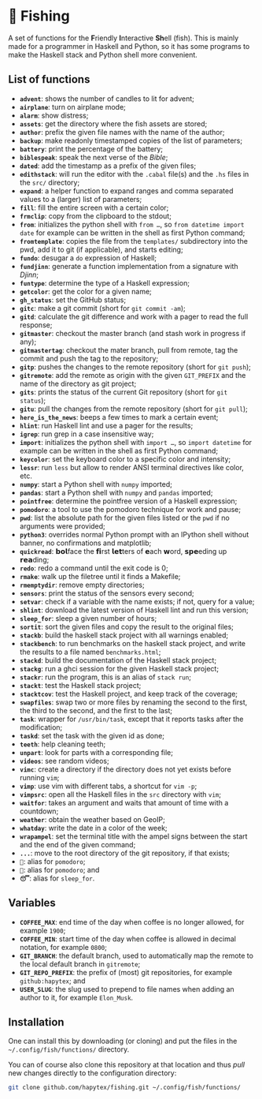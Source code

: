 # 🎣 Fishing

A set of functions for the **F**riendly **I**nteractive **Sh**ell (fish). This is mainly made for a programmer in Haskell and Python, so it has some programs to make the Haskell stack and Python shell more convenient.

## List of functions

 - **`advent`**: shows the number of candles to lit for advent;
 - **`airplane`**: turn on airplane mode;
 - **`alarm`**: show distress;
 - **`assets`**: get the directory where the fish assets are stored;
 - **`author`**: prefix the given file names with the name of the author;
 - **`backup`**: make readonly timestamped copies of the list of parameters;
 - **`battery`**: print the percentage of the battery;
 - **`biblespeak`**: speak the next verse of the *Bible*;
 - **`dated`**: add the timestamp as a prefix of the given files;
 - **`edithstack`**: will run the editor with the `.cabal` file(s) and the `.hs` files in the `src/` directory;
 - **`expand`**: a helper function to expand ranges and comma separated values to a (larger) list of parameters;
 - **`fill`**: fill the entire screen with a certain color;
 - **`frmclip`**: copy from the clipboard to the stdout;
 - **`from`**: initializes the python shell with `from …`, so `from datetime import date` for example can be written in the shell as first Python command;
 - **`fromtemplate`**: copies the file from the `templates/` subdirectory into the pwd, add it to git (if applicable), and starts editing;
 - **`fundo`**: desugar a `do` expression of Haskell;
 - **`fundjinn`**: generate a function implementation from a signature with *Djinn*;
 - **`funtype`**: determine the type of a Haskell expression;
 - **`getcolor`**: get the color for a given name;
 - **`gh_status`**: set the GitHub status;
 - **`gitc`**: make a git commit (short for `git commit -am`);
 - **`gitd`**: calculate the git difference and work with a pager to read the full response;
 - **`gitmaster`**: checkout the master branch (and stash work in progress if any);
 - **`gitmastertag`**: checkout the mater branch, pull from remote, tag the commit and push the tag to the repository;
 - **`gitp`**: pushes the changes to the remote repository (short for `git push`);
 - **`gitremote`**: add the remote as origin with the given `GIT_PREFIX` and the name of the directory as git project;
 - **`gits`**: prints the status of the current Git repository (short for `git status`);
 - **`gitu`**: pull the changes from the remote repository (short for `git pull`);
 - **`here_is_the_news`**: beeps a few times to mark a certain event;
 - **`hlint`**: run Haskell lint and use a pager for the results;
 - **`igrep`**: run grep in a case insensitive way;
 - **`import`**: initializes the python shell with `import …`, so `import datetime` for example can be written in the shell as first Python command;
 - **`keycolor`**: set the keyboard color to a specific color and intensity;
 - **`lessr`**: run `less` but allow to render ANSI terminal directives like color, etc.
 - **`numpy`**: start a Python shell with `numpy` imported;
 - **`pandas`**: start a Python shell with `numpy` and `pandas` imported;
 - **`pointfree`**: determine the pointfree version of a Haskell expression;
 - **`pomodoro`**: a tool to use the pomodoro technique for work and pause;
 - **`pwd`**: list the absolute path for the given files listed or the `pwd` if no arguments were provided;
 - **`python3`**: overrides normal Python prompt with an IPython shell without banner, no confirmations and matplotlib;
 - **`quickread`**: 𝗯𝗼𝗹face the 𝗳𝗶rst 𝗹𝗲𝘁ters of 𝗲ach 𝘄ord, 𝘀𝗽𝗲eding up 𝗿𝗲𝗮ding;
 - **`redo`**: redo a command until the exit code is 0;
 - **`rmake`**: walk up the filetree until it finds a Makefile;
 - **`rmemptydir`**: remove empty directories;
 - **`sensors`**: print the status of the sensors every second;
 - **`setvar`**: check if a variable with the name exists; if not, query for a value;
 - **`shlint`**: download the latest version of Haskell lint and run this version;
 - **`sleep_for`**: sleep a given number of hours;
 - **`sortit`**: sort the given files and copy the result to the original files;
 - **`stackb`**: build the haskell stack project with all warnings enabled;
 - **`stackbench`**: to run benchmarks on the haskell stack project, and write the results to a file named `benchmarks.html`;
 - **`stackd`**: build the documentation of the Haskell stack project;
 - **`stackg`**: run a ghci session for the given Haskell stack project;
 - **`stackr`**: run the program, this is an alias of `stack run`;
 - **`stackt`**: test the Haskell stack project;
 - **`stacktcov`**: test the Haskell project, and keep track of the coverage;
 - **`swapfiles`**: swap two or more files by renaming the second to the first, the third to the second, and the first to the last;
 - **`task`**: wrapper for `/usr/bin/task`, except that it reports tasks after the modification;
 - **`taskd`**: set the task with the given id as done;
 - **`teeth`**: help cleaning teeth;
 - **`unpart`**: look for parts with a corresponding file;
 - **`videos`**: see random videos;
 - **`vimc`**: create a directory if the directory does not yet exists before running `vim`;
 - **`vimp`**: use vim with different tabs, a shortcut for `vim -p`;
 - **`vimpsrc`**: open all the Haskell files in the `src` directory with `vim`;
 - **`waitfor`**: takes an argument and waits that amount of time with a countdown;
 - **`weather`**: obtain the weather based on GeoIP;
 - **`whatday`**: write the date in a color of the week;
 - **`wrapampel`**: set the terminal title with the ampel signs between the start and the end of the given command;
 - **`...`**: move to the root directory of the git repository, if that exists;
 - **`🍅`**: alias for `pomodoro`;
 - **`💼`**: alias for `pomodoro`; and
 - **`😴`**: alias for `sleep_for`.

## Variables

 - **`COFFEE_MAX`**: end time of the day when coffee is no longer allowed, for example `1900`;
 - **`COFFEE_MIN`**: start time of the day when coffee is allowed in decimal notation, for example `0800`;
 - **`GIT_BRANCH`**: the default branch, used to automatically map the remote to the local default branch in `gitremote`;
 - **`GIT_REPO_PREFIX`**: the prefix of (most) git repositories, for example `github:hapytex`; and
 - **`USER_SLUG`**: the slug used to prepend to file names when adding an author to it, for example `Elon_Musk`.

## Installation

One can install this by downloading (or cloning) and put the files in the `~/.config/fish/functions/`
directory.

You can of course also clone this repository at that location and thus *pull* new changes directly to the configuration directory:

```bash
git clone github.com/hapytex/fishing.git ~/.config/fish/functions/
```
